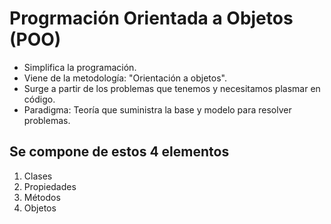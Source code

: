 # Progrmación Orientada a Objetos (POO)

- Simplifica la programación.
- Viene de la metodología: "Orientación a objetos".
- Surge a partir de los problemas que tenemos y necesitamos plasmar en código.
- Paradigma: Teoría que suministra la base y modelo para resolver problemas.


## Se compone de estos 4 elementos

1. Clases 
2. Propiedades
3. Métodos
4. Objetos